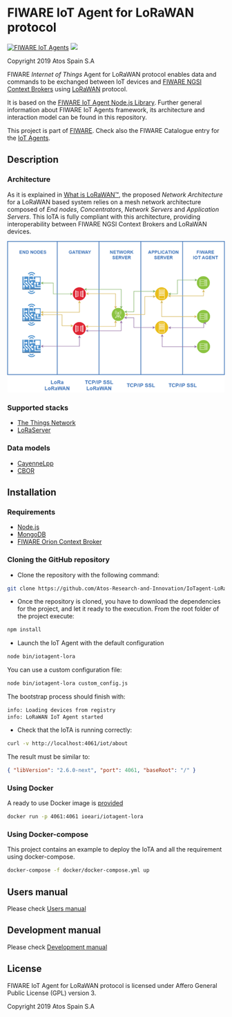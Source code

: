 # FIWARE IoT Agent for LoRaWAN protocol

[![FIWARE IoT Agents](https://nexus.lab.fiware.org/repository/raw/public/badges/chapters/iot-agents.svg)](https://www.fiware.org/developers/catalogue/)
[![](https://img.shields.io/badge/tag-fiware+iot-orange.svg?logo=stackoverflow)](https://stackoverflow.com/questions/tagged/fiware+iot)

Copyright 2019 Atos Spain S.A

FIWARE _Internet of Things_ Agent for LoRaWAN protocol enables data and commands to be exchanged between IoT devices and
[FIWARE NGSI Context Brokers](https://forge.fiware.org/plugins/mediawiki/wiki/fiware/index.php/FIWARE.OpenSpecification.Data.ContextBroker)
using [LoRaWAN](https://lora-alliance.org/about-lorawan) protocol.

It is based on the [FIWARE IoT Agent Node.js Library](https://github.com/telefonicaid/iotagent-node-lib). Further
general information about FIWARE IoT Agents framework, its architecture and interaction model can be found in this
repository.

This project is part of [FIWARE](https://www.fiware.org/). Check also the FIWARE Catalogue entry for the
[IoT Agents](https://github.com/Fiware/catalogue/tree/master/iot-agents).

## Description

### Architecture

As it is explained in [What is LoRaWAN™](https://lora-alliance.org/sites/default/files/2018-04/what-is-lorawan.pdf), the
proposed _Network Architecture_ for a LoRaWAN based system relies on a mesh network architecture composed of _End
nodes_, _Concentrators_, _Network Servers_ and _Application Servers_. This IoTA is fully compliant with this
architecture, providing interoperability between FIWARE NGSI Context Brokers and LoRaWAN devices.

![General](https://raw.githubusercontent.com/Atos-Research-and-Innovation/IoTagent-LoRaWAN/master/docs/img/iotagent_lorawan_arch.png)

### Supported stacks

-   [The Things Network](https://www.thethingsnetwork.org/)
-   [LoRaServer](https://www.chirpstack.io/)

### Data models

-   [CayenneLpp](https://www.thethingsnetwork.org/docs/devices/arduino/api/cayennelpp.html)
-   [CBOR](https://tools.ietf.org/html/rfc7049)

## Installation

### Requirements

-   [Node.js](https://nodejs.org/en/)
-   [MongoDB](https://docs.mongodb.com/manual/installation/)
-   [FIWARE Orion Context Broker](https://github.com/telefonicaid/fiware-orion)

### Cloning the GitHub repository

-   Clone the repository with the following command:

```bash
git clone https://github.com/Atos-Research-and-Innovation/IoTagent-LoRaWAN.git
```

-   Once the repository is cloned, you have to download the dependencies for the project, and let it ready to the
    execution. From the root folder of the project execute:

```bash
npm install
```

-   Launch the IoT Agent with the default configuration

```bash
node bin/iotagent-lora
```

You can use a custom configuration file:

```bash
node bin/iotagent-lora custom_config.js
```

The bootstrap process should finish with:

```text
info: Loading devices from registry
info: LoRaWAN IoT Agent started
```

-   Check that the IoTA is running correctly:

```bash
curl -v http://localhost:4061/iot/about
```

The result must be similar to:

```json
{ "libVersion": "2.6.0-next", "port": 4061, "baseRoot": "/" }
```

### Using Docker

A ready to use Docker image is [provided](https://hub.docker.com/r/ioeari/iotagent-lora/)

```bash
docker run -p 4061:4061 ioeari/iotagent-lora
```

### Using Docker-compose

This project contains an example to deploy the IoTA and all the requirement using docker-compose.

```bash
docker-compose -f docker/docker-compose.yml up
```

## Users manual

Please check [Users manual](users_manual.md)

## Development manual

Please check [Development manual](development_manual.md)

## License

FIWARE IoT Agent for LoRaWAN protocol is licensed under Affero General Public License (GPL) version 3.

Copyright 2019 Atos Spain S.A
